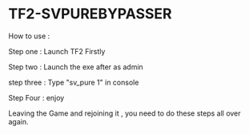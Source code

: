 # TF2-SVPUREBYPASSER

How to use :

Step one : Launch TF2 Firstly

Step two : Launch the exe after as admin

step three : Type "sv_pure 1" in console

Step Four : enjoy

Leaving the Game and rejoining it , you need to do these steps all over again.

